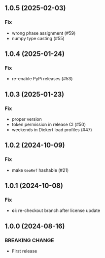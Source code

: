 ## 1.0.5 (2025-02-03)

### Fix

- wrong phase assignment (#59)
- numpy type casting (#55)

## 1.0.4 (2025-01-24)

### Fix

- re-enable PyPi releases (#53)

## 1.0.3 (2025-01-23)

### Fix

- proper version
- token permission in release CI (#50)
- weekends in Dickert load profiles (#47)

## 1.0.2 (2024-10-09)

### Fix

- make `GeoRef` hashable (#21)

## 1.0.1 (2024-10-08)

### Fix

- **ci**: re-checkout branch after license update

## 1.0.0 (2024-08-16)

### BREAKING CHANGE

- First release
